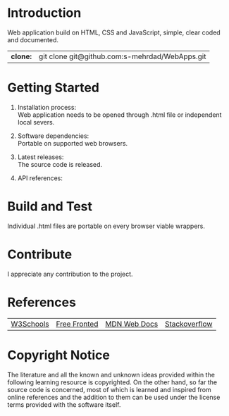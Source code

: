 # Introduction 
Web application build on HTML, CSS and JavaScript, simple, clear coded and documented.

<table>
<tr>
<td><b>clone:</b></td>
<td>git clone git@github.com:s-mehrdad/WebApps.git</td>
</tr>
</table>


# Getting Started
1.  Installation process:<br/>
Web application needs to be opened through .html file or independent local severs.

2.  Software dependencies:<br/>
Portable on supported web browsers.

3.  Latest releases:<br/>
The source code is released.

4.  API references:<br/>

# Build and Test
Individual .html files are portable on every browser viable wrappers.


# Contribute
I appreciate any contribution to the project.

# References
<table>

<tr>
<td><a href="https://www.w3schools.com/">W3Schools</a></td>
<td><a href="https://freefrontend.com/">Free Fronted</a></td>
<td><a href="https://developer.mozilla.org/">MDN Web Docs</a></td>
<td><a href="https://stackoverflow.com/">Stackoverflow</a></td>
</tr>

</table>

# Copyright Notice
The literature and all the known and unknown ideas provided within the following learning resource is copyrighted. On the other hand, so far the source code is concerned, most of which is learned and inspired from online references and the addition to them can be used under the license terms provided with the software itself.